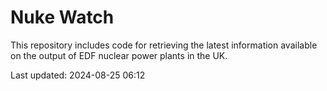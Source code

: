 # Nuke Watch

This repository includes code for retrieving the latest information available on the output of EDF nuclear power plants in the UK.

Last updated: 2024-08-25 06:12